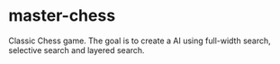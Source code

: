 master-chess
============

Classic Chess game. The goal is to create a AI using full-width search, selective search and layered search.
